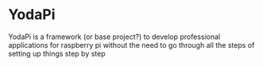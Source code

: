 # YodaPi
YodaPi is a framework (or base project?) to develop professional applications for raspberry pi without the need to go through all the steps of setting up things step by step
